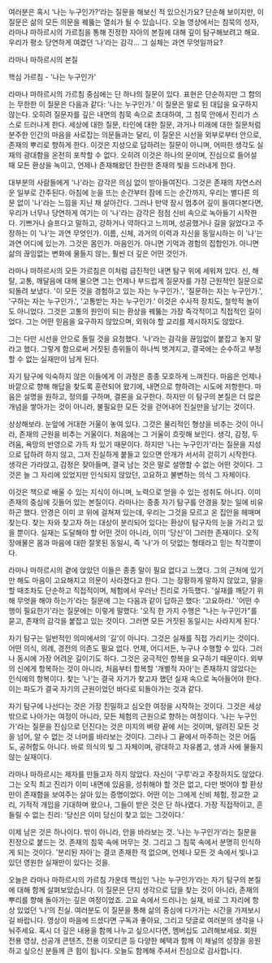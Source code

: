 여러분은 혹시 ‘나는 누구인가?’라는 질문을 해보신 적 있으신가요?
단순해 보이지만,
이 질문은 삶의 모든 의문을 꿰뚫는 열쇠가 될 수 있습니다.
오늘 영상에서는 침묵의 성자,
라마나 마하르시의 가르침을 통해
진정한 자아의 본질에 대해 깊이 탐구해보려고 해요.
우리가 평소 당연하게 여겼던 ‘나’라는 감각…
그 실체는 과연 무엇일까요?



라마나 마하르시의 본질


핵심 가르침 - '나는 누구인가'



라마나 마하르시의 가르침 중심에는 단 하나의 질문이 있다.
표현은 단순하지만 그 함의는 무한한 이 질문은 다음과 같다: '나는 누구인가.' 이 질문은 말로 된 대답을 요구하지 않는다.
오히려 질문자를 깊은 내면의 침묵 속으로 초대하여,
그 침묵 안에서 진리가 스스로 드러나게 한다.
세상에 대한 질문,
타인에 대한 질문,
과거나 미래에 대한 질문처럼 분주한 인간의 마음을 사로잡는 의문들과는 달리,
이 질문은 시선을 외부로부터 안으로,
존재의 뿌리로 향하게 한다.
이것은 지성으로 답하려는 질문이 아니며,
어떠한 생각도 실재의 광대함을 온전히 포착할 수 없다.
오히려 이것은 하나의 문이며,
진심으로 들어설 때 모든 환상을 녹이고,
언제나 존재해왔던 찬란한 존재의 빛을 드러내게 한다.

대부분의 사람들에게 '나'라는 감각은 의심 없이 받아들여진다.
그것은 존재의 자연스러운 일부로 간주된다.
아침에 눈을 뜨는 순간부터 잠에 드는 순간까지,
우리는 별다른 의문 없이 '나'라는 느낌을 지닌 채 살아간다.
그러나 만약 잠시 멈추어 깊이 들여다본다면,
우리가 너무나 당연하게 여기는 이 '나'라는 감각은 점점 신비 속으로 녹아들기 시작한다.
기쁘거나 슬프다고 말하고,
강하거나 약하다고 느끼며,
성공했거나 길을 잃었다고 주장하는 이 '나'는 과연 무엇인가.
이름,
신체,
과거의 이력과 자신을 동일시하는 이 '나'는 과연 어디에 있는가.
그것은 몸인가.
마음인가.
아니면 기억과 경험의 집합인가.
아니면 삶의 끊임없는 변화에 물들지 않는,
훨씬 더 깊은 어떤 것인가.

라마나 마하르시의 모든 가르침은 이처럼 급진적인 내면 탐구 위에 세워져 있다.
신,
해탈,
고통,
깨달음에 대해 물으면 그는 언제나 부드럽게 질문자를 가장 근원적인 질문으로 되돌려 보냈다.
'이 모든 것을 경험하고 있는 자는 누구인가.',
'질문하는 자는 누구인가.',
'구하는 자는 누구인가.',
'고통받는 자는 누구인가.' 이것은 수사적 장치도,
철학적 놀이도 아니었다.
그것은 고통의 원인이 되는 환상을 꿰뚫는 가장 즉각적이고 직접적인 길이었다.
그는 어떤 믿음을 요구하지 않았으며,
외워야 할 교리를 제시하지도 않았다.

그는 다만 시선을 안으로 돌릴 것을 요청했다.
'나'라는 감각을 끊임없이 붙잡고 놓지 말라고 했다.
그렇게 함으로써 거짓된 층위들이 하나씩 벗겨지고,
결국에는 순수하고 부정할 수 없는 실재만이 남게 된다.

자기 탐구에 익숙하지 않은 이들에게 이 과정은 종종 모호하게 느껴진다.
마음은 언제나 바깥으로 향해 해답을 찾도록 훈련되어 왔기에,
내면으로 향하려는 시도에 저항한다.
마음은 설명을 원하고,
정의를 구하며,
결론을 요구한다.
하지만 이 탐구의 본질은 더 많은 개념을 쌓아가는 것이 아니라,
불필요한 모든 것을 걷어내어 진실만을 남기는 것이다.

상상해보라.
눈앞에 거대한 거울이 놓여 있다.
그것은 물리적인 형상을 비추는 것이 아니라,
존재의 근원을 비추는 거울이다.
처음에는 그 거울이 흐릿해 보인다.
생각,
감정,
두려움,
욕망의 반영으로 가득 차 있기 때문이다.
하지만 '나는 누구인가'라는 질문을 지성으로 답하려 하지 않고,
그저 진실하게 붙들고 있으면 안개가 서서히 걷히기 시작한다.
생각은 가라앉고,
감정은 잦아들며,
결국 남는 것은 말로 설명할 수 없는 어떤 것이다.
그것은 늘 그 자리에 있었지만 인식되지 않았던,
고요하고 불변하는 의식 그 자체이다.

이것은 책으로 배울 수 있는 지식이 아니며,
노력으로 얻을 수 있는 성취도 아니다.
이미 존재의 중심에 깃들어 있는 본질이다.
라마나는 종종 자기 탐구를 안경을 찾는 일에 비유하곤 했다.
안경은 이미 코 위에 걸쳐져 있는데,
우리는 그것을 모르고 온 집안을 헤매며 찾는다.
찾는 자와 찾고자 하는 대상이 분리되어 있다는 환상이 탐구자의 눈을 가리고 있을 뿐이다.
실재는 도달해야 할 어떤 것이 아니라,
이미 '당신'이 그러한 존재이다.
오직 장애물은 몸과 마음에 대한 잘못된 동일시,
즉 '나'가 이 덧없는 형태라고 믿는 착각뿐이다.

라마나 마하르시의 곁에 앉았던 이들은 종종 말이 필요 없다고 느꼈다.
그의 근처에 있기만 해도 마음이 고요해지고 의문이 사라졌다고 한다.
그는 장황하게 말하지 않았고,
말을 할 때조차도 단순하고 직접적이며,
체험에서 우러난 진리로 가득했다.
'실재를 깨닫기 위해 무엇을 해야 하는가'라는 질문에 그는 다음과 같이 답하곤 했다: '고요하라.' '어떤 수행이 필요한가'라는 질문에는 이렇게 말했다: '오직 한 가지 수행은 "나는 누구인가"를 묻고,
존재의 감각을 붙잡고 있는 것이다.
그러면 모든 거짓된 동일시는 사라지게 된다.'

자기 탐구는 일반적인 의미에서의 '길'이 아니다.
그것은 실재를 직접 가리키는 것이다.
어떤 의식,
의례,
경전의 의존도 필요 없다.
언제,
어디서든,
누구나 수행할 수 있다.
그러나 동시에 가장 어려운 길이기도 하다.
그것은 궁극적인 항복을 요구하기 때문이다.
외부의 신에게 항복하는 것이 아니라,
처음부터 항복할 '개별적 자아'는 존재하지 않았다는 인식에의 항복이다.
찾는 '나'는 결국 자기가 찾고자 했던 실재 속으로 녹아들어야 한다.
이는 파도가 결국 자기의 근원이었던 바다로 되돌아가는 것과 같다.

자기 탐구에 나선다는 것은 가장 친밀하고 심오한 여정을 시작하는 것이다.
그것은 세상 밖으로 나아가는 여정이 아니라,
모든 체험의 근원으로 향하는 여정이다.
'나는 누구인가'라는 질문을 진심으로 던진다는 것은 미지의 벼랑 끝에 서는 것이며,
알려진 모든 것을 넘어,
알 수 없는 것 너머를 바라보는 것이다.
그러나 그 끝에서 마주하는 것은 어둠도,
공허함도 아니다.
바로 의식의 빛 그 자체이며,
광대하고 자유롭고,
생과 사에 물들지 않는 실재이다.

라마나 마하르시는 제자를 만들고자 하지 않았다.
자신이 '구루'라고 주장하지도 않았다.
그는 오직 최고 진리가 이미 내면에 있음을,
성취해야 할 것은 없고,
다만 벗어야 할 환상만이 존재함을 보여주는 살아 있는 증명이었다.
어떤 이는 그에게 신비 체험,
정교한 교리,
기적적 개입을 기대하며 왔으나,
그들이 받은 것은 단 하나였다.
가장 직접적이고,
흔들릴 수 없는 진리: '당신은 이미 당신이 찾고 있는 그것이다.'

이제 남은 것은 하나이다.
밖이 아니라,
안을 바라보는 것.
'나는 누구인가'라는 질문을 진정으로 붙드는 것.
존재의 침묵 속에 머무는 것.
그리고 그 침묵 속에서 분명히 인식하게 되는 것이다.
'분리된 자아'는 결코 존재한 적 없으며,
언제나 모든 것 속에서 빛나고 있던 영원한 실재만이 있다는 것을.



오늘은 라마나 마하르시의 가르침 가운데 핵심인
‘나는 누구인가’라는 자기 탐구의 본질에 대해 함께 살펴보았습니다.
이 질문은 단지 생각으로 답을 찾는 것이 아니라,
존재의 뿌리를 향해 돌아가는 깊은 여정이었죠.
고요 속에서 드러나는 실재,
바로 그 자리에 항상 있었던 ‘나’의 진실.
여러분도 이 질문을 통해 삶의 중심에 다가가는 시간을 가져보시길 바랍니다.
영상이 마음에 드셨다면 구독과 좋아요,
그리고 덧글로 여러분의 생각을 나눠주세요.
혹시 더 깊은 내용을 함께 나누고 싶으시다면,
멤버십도 고려해보세요.
회원 전용 영상,
선공개 콘텐츠,
전용 이모티콘 등 다양한 혜택과 함께
이 채널의 성장을 응원하고 싶으신 분들께 큰 힘이 됩니다.
오늘도 함께해 주셔서 진심으로 감사합니다.
